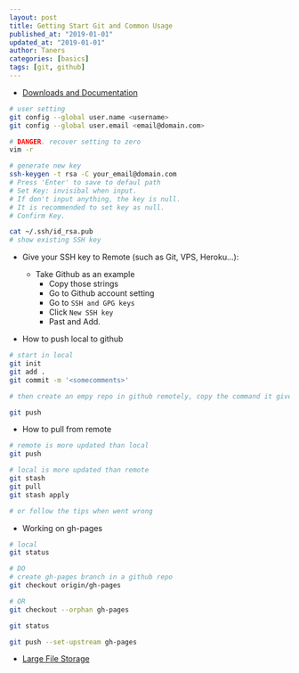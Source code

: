 ```yaml
---
layout: post
title: Getting Start Git and Common Usage
published_at: "2019-01-01"
updated_at: "2019-01-01"
author: Taners
categories: [basics]
tags: [git, github]
---
```


- [Downloads and Documentation](https://git-scm.com/)

```bash
# user setting
git config --global user.name <username>
git config --global user.email <email@domain.com>

# DANGER. recover setting to zero
vim -r

# generate new key
ssh-keygen -t rsa -C your_email@domain.com  
# Press 'Enter' to save to defaul path
# Set Key: invisibal when input.
# If don't input anything, the key is null.
# It is recommended to set key as null.
# Confirm Key.

cat ~/.ssh/id_rsa.pub
# show existing SSH key
```

- Give your SSH key to Remote (such as Git, VPS, Heroku...):
  - Take Github as an example
    - Copy those strings
    - Go to Github account setting
    - Go to `SSH and GPG keys`
    - Click `New SSH key`
    - Past and Add.

- How to push local to github

```bash
# start in local
git init
git add .
git commit -m '<somecomments>'

# then create an empy repo in github remotely, copy the command it gives you

git push
```

- How to pull from remote

```bash
# remote is more updated than local
git push

# local is more updated than remote
git stash
git pull
git stash apply

# or follow the tips when went wrong
```

- Working on gh-pages

```bash
# local
git status

# DO
# create gh-pages branch in a github repo
git checkout origin/gh-pages

# OR
git checkout --orphan gh-pages

git status

git push --set-upstream gh-pages
```

- [Large File Storage](https://packagecloud.io/github/git-lfs/install)